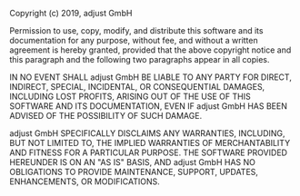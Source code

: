 Copyright (c) 2019, adjust GmbH

Permission to use, copy, modify, and distribute this software and its documentation for any purpose, without fee, and without a written agreement is hereby granted, provided that the above copyright notice and this paragraph and the following two paragraphs appear in all copies.

IN NO EVENT SHALL adjust GmbH BE LIABLE TO ANY PARTY FOR DIRECT, INDIRECT, SPECIAL, INCIDENTAL, OR CONSEQUENTIAL DAMAGES, INCLUDING LOST PROFITS, ARISING OUT OF THE USE OF THIS SOFTWARE AND ITS DOCUMENTATION, EVEN IF adjust GmbH HAS BEEN ADVISED OF THE POSSIBILITY OF SUCH DAMAGE.

adjust GmbH SPECIFICALLY DISCLAIMS ANY WARRANTIES, INCLUDING, BUT NOT LIMITED TO, THE IMPLIED WARRANTIES OF MERCHANTABILITY AND FITNESS FOR A PARTICULAR PURPOSE. THE SOFTWARE PROVIDED HEREUNDER IS ON AN "AS IS" BASIS, AND adjust GmbH HAS NO OBLIGATIONS TO PROVIDE MAINTENANCE, SUPPORT, UPDATES, ENHANCEMENTS, OR MODIFICATIONS.
